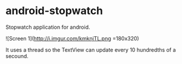 android-stopwatch
=================

Stopwatch application for android. 

![Screen 1](http://i.imgur.com/kmknjTL.png =180x320)

It uses a thread so the TextView can update every 10 hundredths of a secound.
